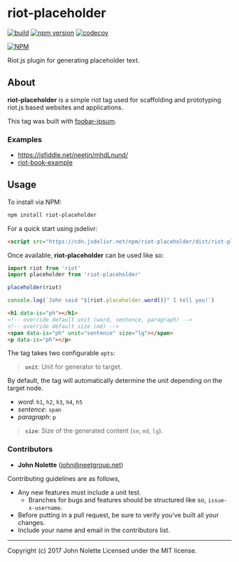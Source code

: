 # riot-placeholder

[![build](https://travis-ci.org/neetjn/riot-placeholder.svg?branch=master)](https://travis-ci.org/neetjn/riot-placeholder/)
[![npm version](https://badge.fury.io/js/riot-placeholder.svg)](https://badge.fury.io/js/riot-placeholder)
[![codecov](https://codecov.io/gh/neetjn/riot-placeholder/branch/master/graph/badge.svg)](https://codecov.io/gh/neetjn/riot-placeholder)

[![NPM](https://nodei.co/npm/riot-placeholder.png)](https://nodei.co/npm/riot-placeholder/)

Riot.js plugin for generating placeholder text.

## About

**riot-placeholder** is a simple riot tag used for scaffolding and prototyping riot.js based websites and applications.

This tag was built with [foobar-ipsum](https://github.com/neetjn/foobar-ipsum).

### Examples

* https://jsfiddle.net/neetjn/mhdLnund/
* [riot-book-example](https://github.com/neetjn/riot-book-example)

## Usage

To install via NPM:

```bash
npm install riot-placeholder
```

For a quick start using jsdelivr:

```html
<script src="https://cdn.jsdelivr.net/npm/riot-placeholder/dist/riot-placeholder.js"></script>
```

Once available, **riot-placeholder** can be used like so:

```js
import riot from 'riot'
import placeholder from 'riot-placeholder'

placeholder(riot)

console.log(`John said "${riot.placeholder.word()}" I tell you!`)
```

```html
<h1 data-is="ph"></h1>
<!-- override default unit (word, sentence, paragraph) -->
<!-- override default size (md) -->
<span data-is="ph" unit="sentence" size="lg"></span>
<p data-is="ph"></p>
```

The tag takes two configurable `opts`:

> **`unit`**: Unit for generator to target.

By default, the tag will automatically determine the unit depending on the target node.

* *word*: `h1`, `h2`, `h3`, `h4`, `h5`
* *sentence*: `span`
* *paragraph*: `p`

> **`size`**: Size of the generated content (`sm`, `md`, `lg`).

### Contributors

* **John Nolette** (john@neetgroup.net)

Contributing guidelines are as follows,

* Any new features must include a unit test.
  * Branches for bugs and features should be structured like so, `issue-x-username`.
* Before putting in a pull request, be sure to verify you've built all your changes.
* Include your name and email in the contributors list.

---
Copyright (c) 2017 John Nolette Licensed under the MIT license.
